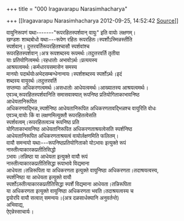 +++
title = "000 Iragavarapu Narasimhacharya"

+++
[[Iragavarapu Narasimhacharya	2012-09-25, 14:52:42 [Source](https://groups.google.com/g/bvparishat/c/oJzwA49g7OI)]]



वायुनिरूपणं यथा-------"रूपरहितस्पर्शवान् वायुः" इति वायोः लक्षणम्।  
खण्डशः शाब्दबोधो यथाः---रूपेण रहितः रूपरहितः।स्पर्शोऽस्मिन्नस्तीति  
स्पर्शवान्। दुत्तरवर्तिरूपरहितश्चासौ स्पर्शवांश्च  
रूपरहितस्पर्शवान्।अत्र रूपशब्दस्य रूपमर्थः।तदुत्तरवर्ति तृतीया  
याः प्रतियोगित्वमर्थः।रहधातोः अभावोऽर्थः।प्रत्ययस्य  
आश्रयत्वमर्थः।कर्मधारयसमासेन समस्य  
मानयोः पदार्थयोःअभेदसम्बन्धेनान्वयः।स्पर्शशब्दस्य स्पर्शोऽर्थः।इदं  
शब्दस्य वायुरर्थः।तदुत्तरवर्ति  
सप्तम्याः अधिकरणत्वमर्थः।असधातोः आधेयत्वमर्थः।आख्यातस्य आश्रयत्वमर्थः।  
एवञ्च,रूपरहितस्पर्शवानिति समासवाक्यात् रूपनिष्ठ प्रतियोगिताकाभावनिष्ठ  
आधेयतानिरूपित  
अधिकरणवद्भिन्नः,स्पर्शनिष्ठ आधेयतानिरूपित अधिकरणतावद्भिन्नश्च वायुरिति वोधः  
एवञ्च,वायोः किं वा लक्षणमित्युक्तौ रूपरहितत्वेसति  
स्पर्शवत्वम्।रूपरहितत्वञ्च रूपनिष्ठ प्रति  
योगिताकाभावनिष्ठ आधेयतानिरूपित अधिकरणताश्रयत्वेसति स्पर्शनिष्ठ  
आधेयतानिरूपित अधिकरणताश्रयत्वं वायोर्लक्षणमिति फलितम्।  
वायौ समन्वयो यथाः---रूपनिष्ठप्रतियोगिताको योऽभावः इत्युक्ते रूपं  
नास्तीत्याकारकप्रतीतिसिद्धो  
ऽभावः।तन्निष्ठा या आधेयता इत्युक्ते वायौ रूपं  
नास्तीत्याकारकप्रतीतिसिद्धा रूपाभावे विद्यमाना  
आधेयता।तन्निरूपिता या अधिकरणता इत्युक्ते वायुनिष्ठा अधिकरणता।तदाश्रयत्वस्य,  
स्पर्शनिष्ठा या आधेयता इत्युक्ते वायौ  
स्पर्शोऽस्तीत्याकारकप्रतीतिसिद्धा स्पर्शे विद्यमाना आधेयता।तन्निरूपिता  
या अधिकरणता इत्युक्ते वायुनिष्ठा अधिकरणता भवति।तदाश्रयत्वस्य च  
द्वयोरपि वायौ सत्वात् समन्वयः।(अत्र दळसार्धक्यानि अनुवर्तन्ते)  
अभिवाद्य,  
ऐएन्नेस्साचार्यः।  

